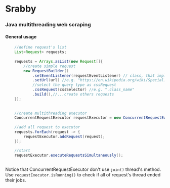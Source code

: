 # Srabby
### Java multithreading web scraping

#### General usage

```Java
    //define request's list
    List<Request> requests;
    
    requests = Arrays.asList(new Request[]{
        //create simple request
        new RequestBuilder()
            .setEventListener(requestEventListener) // class, that implement RequestEventListener interface
            .setUrl(url) //e.g. "https://en.wikipedia.org/wiki/Special:Random"
            //select the query type as cssRequest 
            .cssRequest(cssSelector) //e.g. ".class_name"
            .build(),//...create others requests
    });
    
    
    //create multithreading executor
    ConcurrentRequestExecutor requestExecutor = new ConcurrentRequestExecutor();
    
    //add all request to executor
    requests.forEach(request -> {
        requestExecutor.addRequest(request);
    });

    //start
    requestExecutor.executeRequestsSimultaneously();
    
```
Notice that ConcurrentRequestExecutor don't use ``` join() ``` thread's method.
Use ``` requestExecutor.isRunning() ``` to check if all of request's thread ended their jobs. 
